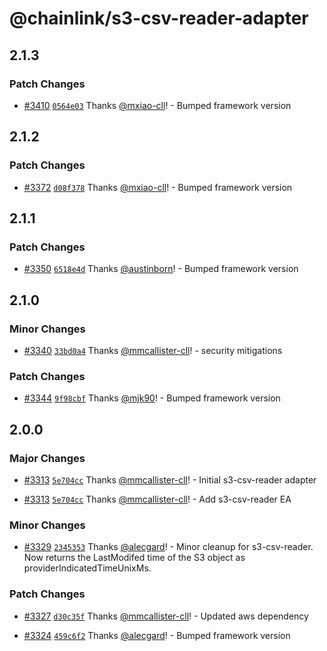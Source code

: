 # @chainlink/s3-csv-reader-adapter

## 2.1.3

### Patch Changes

- [#3410](https://github.com/smartcontractkit/external-adapters-js/pull/3410) [`0564e03`](https://github.com/smartcontractkit/external-adapters-js/commit/0564e0375979c1501c6c40d582cc44fdbaefb586) Thanks [@mxiao-cll](https://github.com/mxiao-cll)! - Bumped framework version

## 2.1.2

### Patch Changes

- [#3372](https://github.com/smartcontractkit/external-adapters-js/pull/3372) [`d08f378`](https://github.com/smartcontractkit/external-adapters-js/commit/d08f378e44e3f9587861421066163325c621d150) Thanks [@mxiao-cll](https://github.com/mxiao-cll)! - Bumped framework version

## 2.1.1

### Patch Changes

- [#3350](https://github.com/smartcontractkit/external-adapters-js/pull/3350) [`6518e4d`](https://github.com/smartcontractkit/external-adapters-js/commit/6518e4dc6baca3c6289c595e29d48e149824054d) Thanks [@austinborn](https://github.com/austinborn)! - Bumped framework version

## 2.1.0

### Minor Changes

- [#3340](https://github.com/smartcontractkit/external-adapters-js/pull/3340) [`33bd0a4`](https://github.com/smartcontractkit/external-adapters-js/commit/33bd0a4c8389084ad342c659c0be29850546e6ed) Thanks [@mmcallister-cll](https://github.com/mmcallister-cll)! - security mitigations

### Patch Changes

- [#3344](https://github.com/smartcontractkit/external-adapters-js/pull/3344) [`9f98cbf`](https://github.com/smartcontractkit/external-adapters-js/commit/9f98cbf6f7418d563f7165e97748680ec6b82b58) Thanks [@mjk90](https://github.com/mjk90)! - Bumped framework version

## 2.0.0

### Major Changes

- [#3313](https://github.com/smartcontractkit/external-adapters-js/pull/3313) [`5e704cc`](https://github.com/smartcontractkit/external-adapters-js/commit/5e704cc7b27677a040caf5092f8dd697f5a411f9) Thanks [@mmcallister-cll](https://github.com/mmcallister-cll)! - Initial s3-csv-reader adapter

- [#3313](https://github.com/smartcontractkit/external-adapters-js/pull/3313) [`5e704cc`](https://github.com/smartcontractkit/external-adapters-js/commit/5e704cc7b27677a040caf5092f8dd697f5a411f9) Thanks [@mmcallister-cll](https://github.com/mmcallister-cll)! - Add s3-csv-reader EA

### Minor Changes

- [#3329](https://github.com/smartcontractkit/external-adapters-js/pull/3329) [`2345353`](https://github.com/smartcontractkit/external-adapters-js/commit/2345353dbc2ef0f4cb7522b09ac51fa567693eb2) Thanks [@alecgard](https://github.com/alecgard)! - Minor cleanup for s3-csv-reader. Now returns the LastModifed time of the S3 object as providerIndicatedTimeUnixMs.

### Patch Changes

- [#3327](https://github.com/smartcontractkit/external-adapters-js/pull/3327) [`d30c35f`](https://github.com/smartcontractkit/external-adapters-js/commit/d30c35f01a8ed92b7886dec4830349a44fd5a512) Thanks [@mmcallister-cll](https://github.com/mmcallister-cll)! - Updated aws dependency

- [#3324](https://github.com/smartcontractkit/external-adapters-js/pull/3324) [`459c6f2`](https://github.com/smartcontractkit/external-adapters-js/commit/459c6f22acc97fb741d13a342a6aae68d6e63480) Thanks [@alecgard](https://github.com/alecgard)! - Bumped framework version
